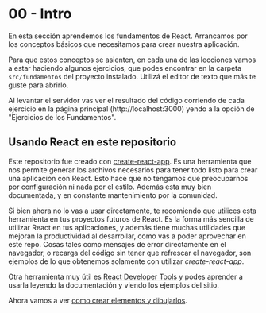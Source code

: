 # 00 - Intro

En esta sección aprendemos los fundamentos de React. Arrancamos por los conceptos básicos que necesitamos para crear nuestra aplicación.

Para que estos conceptos se asienten, en cada una de las lecciones vamos a estar haciendo algunos ejercicios, que podes encontrar en la carpeta `src/fundamentos` del proyecto instalado. Utilizá el editor de texto que más te guste para abrirlo.

Al levantar el servidor vas ver el resultado del código corriendo de cada ejercicio en la página principal (http://localhost:3000) yendo a la opción de "Ejercicios de los Fundamentos".

## Usando React en este repositorio

Este repositorio fue creado con [create-react-app](https://github.com/facebookincubator/create-react-app). Es una herramienta que nos permite generar los archivos necesarios para tener todo listo para crear una aplicación con React. Esto hace que no tengamos que preocuparnos por configuración ni nada por el estilo. Además esta muy bien documentada, y en constante mantenimiento por la comunidad.

Si bien ahora no lo vas a usar directamente, te recomiendo que utilices esta herramienta en tus proyectos futuros de React. Es la forma más sencilla de utilizar React en tus aplicaciones, y además tiene muchas utilidades que mejoran la productividad al desarrollar, como vas a poder aprovechar en este repo. Cosas tales como mensajes de error directamente en el navegador, o recarga del código sin tener que refrescar el navegador, son ejemplos de lo que obtenemos solamente con utilizar _create-react-app_.

Otra herramienta muy útil es [React Developer Tools](https://github.com/facebook/react-devtools) y podes aprender a usarla leyendo la documentación y viendo los ejemplos del sitio.

Ahora vamos a ver [como crear elementos y dibujarlos](./01-render-y-create-element.md).